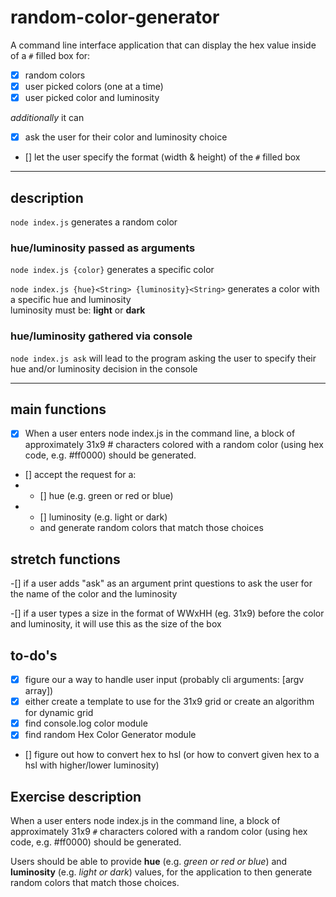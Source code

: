 # random-color-generator

A command line interface application that can display the hex value inside of a `#` filled box for:

- [X] random colors 
- [X] user picked colors (one at a time)
- [X] user picked color and luminosity

_additionally_ it can

- [X] ask the user for their color and luminosity choice
- [] let the user specify the format (width & height) of the `#` filled box

---

## description

`node index.js` generates a random color

### hue/luminosity passed as arguments

`node index.js {color}` generates a specific color

`node index.js {hue}<String> {luminosity}<String>` generates a color with a specific hue and luminosity\
luminosity must be: **light** or **dark**

### hue/luminosity gathered via console
`node index.js ask` will lead to the program asking the user to specify their hue and/or luminosity decision in the console

---

## main functions
- [X] When a user enters node index.js in the command line, a block of approximately 31x9 # characters colored with a random color (using hex code, e.g. #ff0000) should be generated.
- [] accept the request for a:
- - [] hue (e.g. green or red or blue)
- - [] luminosity (e.g. light or dark)
  - and generate random colors that match those choices

## stretch functions

-[] if a user adds "ask" as an argument print questions to ask the user for the name of the color and the luminosity

-[] if a user types a size in the format of WWxHH (eg. 31x9) before the color and luminosity, it will use this as the size of the box

## to-do's

- [X] figure our a way to handle user input (probably cli arguments: [argv array])
- [X] either create a template to use for the 31x9 grid or create an algorithm for dynamic grid
- [X] find console.log color module
- [X] find random Hex Color Generator module
- [] figure out how to convert hex to hsl (or how to convert given hex to a hsl with higher/lower luminosity)

## Exercise description

When a user enters node index.js in the command line, a block of approximately 31x9 `#` characters colored with a random color (using hex code, e.g. #ff0000) should be generated.

Users should be able to provide **hue** (e.g. _green or red or blue_) and **luminosity** (e.g. _light or dark_) values, for the application to then generate random colors that match those choices.

